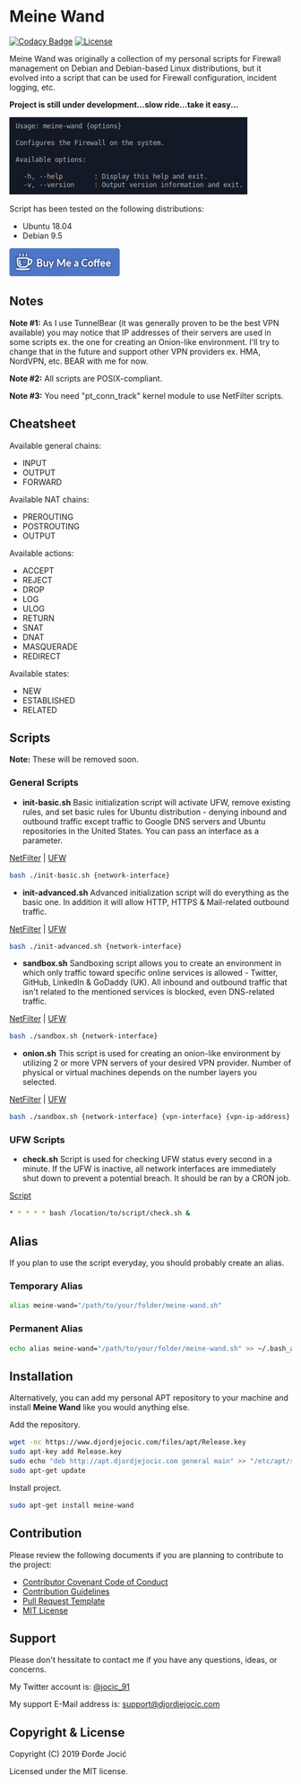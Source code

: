# Meine Wand

[![Codacy Badge](https://api.codacy.com/project/badge/Grade/b33d8a0308ee4f15b187a06c614cbd82)](https://www.codacy.com/app/jocic/BASH.MeineWand?utm_source=github.com&amp;utm_medium=referral&amp;utm_content=jocic/BASH.MeineWand&amp;utm_campaign=Badge_Grade) [![License](https://poser.pugx.org/jocic/google-authenticator/license)](https://packagist.org/packages/jocic/google-authenticator)

Meine Wand was originally a collection of my personal scripts for Firewall management on Debian and Debian-based Linux distributions, but it evolved into a script that can be used for Firewall configuration, incident logging, etc.

**Project is still under development...slow ride...take it easy...**

![Help Example](images/help.png)

Script has been tested on the following distributions:

*   Ubuntu 18.04
*   Debian 9.5

[![Buy Me Coffee](images/buy-me-coffee.png)](https://www.paypal.me/DjordjeJocic)

## Notes

**Note #1:** As I use TunnelBear (it was generally proven to be the best VPN available) you may notice that IP addresses of their servers are used in some scripts ex. the one for creating an Onion-like environment. I'll try to change that in the future and support other VPN providers ex. HMA, NordVPN, etc. BEAR with me for now.

**Note #2:** All scripts are POSIX-compliant.

**Note #3:** You need "pt_conn_track" kernel module to use NetFilter scripts.

## Cheatsheet

Available general chains:

*   INPUT
*   OUTPUT
*   FORWARD

Available NAT chains:

*   PREROUTING
*   POSTROUTING
*   OUTPUT

Available actions:

*   ACCEPT
*   REJECT
*   DROP
*   LOG
*   ULOG
*   RETURN
*   SNAT
*   DNAT
*   MASQUERADE
*   REDIRECT

Available states:

*   NEW
*   ESTABLISHED
*   RELATED

## Scripts

**Note:** These will be removed soon.

### General Scripts

*   **init-basic.sh** Basic initialization script will activate UFW, remove existing rules, and set basic rules for Ubuntu distribution - denying inbound and outbound traffic except traffic to Google DNS servers and Ubuntu repositories in the United States. You can pass an interface as a parameter.

[NetFilter](src/nf/init-basic.sh) | [UFW](src/ufw/init-basic.sh)

```bash
bash ./init-basic.sh {network-interface}
```

*   **init-advanced.sh** Advanced initialization script will do everything as the basic one. In addition it will allow HTTP, HTTPS & Mail-related outbound traffic.

[NetFilter](src/nf/init-advanced.sh) | [UFW](src/ufw/init-advanced.sh)

```bash
bash ./init-advanced.sh {network-interface}
```

*   **sandbox.sh** Sandboxing script allows you to create an environment in which only traffic toward specific online services is allowed - Twitter, GitHub, LinkedIn & GoDaddy (UK). All inbound and outbound traffic that isn't related to the mentioned services is blocked, even DNS-related traffic.

[NetFilter](src/nf/sandbox.sh) | [UFW](src/ufw/sandbox.sh)

```bash
bash ./sandbox.sh {network-interface}
```

*   **onion.sh** This script is used for creating an onion-like environment by utilizing 2 or more VPN servers of your desired VPN provider. Number of physical or virtual machines depends on the number layers you selected.

[NetFilter](src/nf/onion.sh) | [UFW](src/ufw/onion.sh)

```bash
bash ./sandbox.sh {network-interface} {vpn-interface} {vpn-ip-address}
```

### UFW Scripts

*   **check.sh** Script is used for checking UFW status every second in a minute. If the UFW is inactive, all network interfaces are immediately shut down to prevent a potential breach. It should be ran by a CRON job.

[Script](src/ufw/check.sh)

```bash
* * * * * bash /location/to/script/check.sh &
```

## Alias

If you plan to use the script everyday, you should probably create an alias.

### Temporary Alias

```bash
alias meine-wand="/path/to/your/folder/meine-wand.sh"
```

### Permanent Alias

```bash
echo alias meine-wand="/path/to/your/folder/meine-wand.sh" >> ~/.bash_aliases
```

## Installation

Alternatively, you can add my personal APT repository to your machine and install **Meine Wand** like you would anything else.

Add the repository.

```bash
wget -nc https://www.djordjejocic.com/files/apt/Release.key
sudo apt-key add Release.key
sudo echo "deb http://apt.djordjejocic.com general main" >> "/etc/apt/sources.list"
sudo apt-get update
```

Install project.

```bash
sudo apt-get install meine-wand
```

## Contribution

Please review the following documents if you are planning to contribute to the project:

*   [Contributor Covenant Code of Conduct](code-of-conduct.md)
*   [Contribution Guidelines](contributing.md)
*   [Pull Request Template](pull-request-template.md)
*   [MIT License](license.md)

## Support

Please don't hessitate to contact me if you have any questions, ideas, or concerns.

My Twitter account is: [@jocic_91](https://www.twitter.com/jocic_91)

My support E-Mail address is: [support@djordjejocic.com](mailto:support@djordjejocic.com)

## Copyright & License

Copyright (C) 2019 Đorđe Jocić

Licensed under the MIT license.